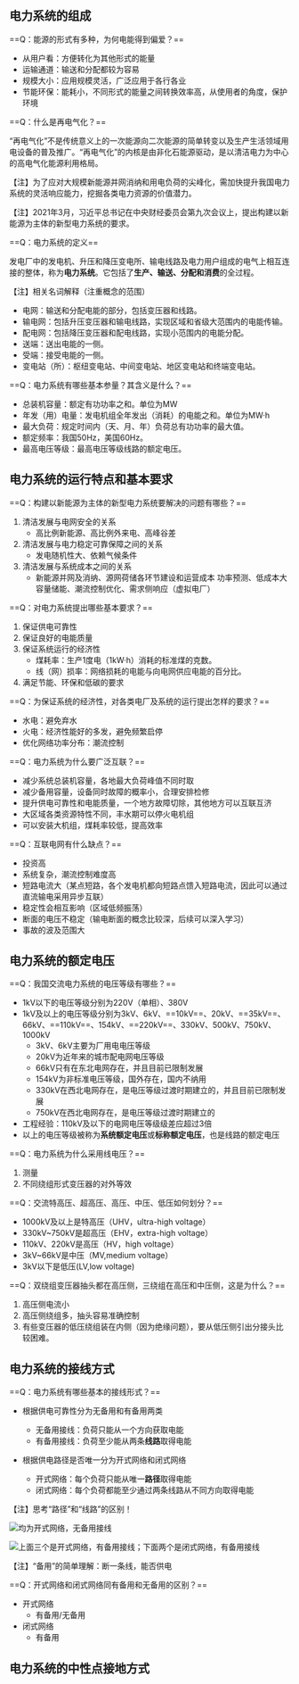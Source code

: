 ## 电力系统的组成
==Q：能源的形式有多种，为何电能得到偏爱？==

- 从用户看：方便转化为其他形式的能量
- 运输通道：输送和分配都较为容易
- 规模大小：应用规模灵活，广泛应用于各行各业
- 节能环保：能耗小，不同形式的能量之间转换效率高，从使用者的角度，保护环境

==Q：什么是再电气化？==

“再电气化”不是传统意义上的一次能源向二次能源的简单转变以及生产生活领域用电设备的普及推广。“再电气化”的内核是由非化石能源驱动，是以清洁电力为中心的高电气化能源利用格局。

【注】为了应对大规模新能源并网消纳和用电负荷的尖峰化，需加快提升我国电力系统的灵活响应能力，挖掘各类电力资源的价值潜力。

【注】2021年3月，习近平总书记在中央财经委员会第九次会议上，提出构建以新能源为主体的新型电力系统的要求。

==Q：电力系统的定义==

发电厂中的发电机、升压和降压变电所、输电线路及电力用户组成的电气上相互连接的整体，称为**电力系统**。它包括了**生产、输送、分配和消费**的全过程。

【注】相关名词解释（注重概念的范围）

- 电网：输送和分配电能的部分，包括变压器和线路。
- 输电网：包括升压变压器和输电线路，实现区域和省级大范围内的电能传输。
- 配电网：包括降压变压器和配电线路，实现小范围内的电能分配。
- 送端：送出电能的一侧。
- 受端：接受电能的一侧。
- 变电站（所）：枢纽变电站、中间变电站、地区变电站和终端变电站。

==Q：电力系统有哪些基本参量？其含义是什么？==

- 总装机容量：额定有功功率之和。单位为MW
- 年发（用）电量：发电机组全年发出（消耗）的电能之和。单位为MW·h
- 最大负荷：规定时间内（天、月、年）负荷总有功功率的最大值。
- 额定频率：我国50Hz，美国60Hz。
- 最高电压等级：最高电压等级线路的额定电压。


## 电力系统的运行特点和基本要求
==Q：构建以新能源为主体的新型电力系统要解决的问题有哪些？==

1. 清洁发展与电网安全的关系
    - 高比例新能源、高比例外来电、高峰谷差
2. 清洁发展与电力稳定可靠保障之间的关系
    - 发电随机性大、依赖气候条件
3. 清洁发展与系统成本之间的关系
    - 新能源并网及消纳、源网荷储各环节建设和运营成本
功率预测、低成本大容量储能、潮流控制优化、需求侧响应（虚拟电厂）

==Q：对电力系统提出哪些基本要求？==

1. 保证供电可靠性
2. 保证良好的电能质量
3. 保证系统运行的经济性
    - 煤耗率：生产1度电（1kW·h）消耗的标准煤的克数。
    - 线（网）损率：网络损耗的电能与向电网供应电能的百分比。
4. 满足节能、环保和低碳的要求

==Q：为保证系统的经济性，对各类电厂及系统的运行提出怎样的要求？==

- 水电：避免弃水
- 火电：经济性能好的多发，避免频繁启停
- 优化网络功率分布：潮流控制

==Q：电力系统为什么要广泛互联？==

- 减少系统总装机容量，各地最大负荷峰值不同时取
- 减少备用容量，设备同时故障的概率小，合理安排检修
- 提升供电可靠性和电能质量，一个地方故障切除，其他地方可以互联互济
- 大区域各类资源特性不同，丰水期可以停火电机组
- 可以安装大机组，煤耗率较低，提高效率

==Q：互联电网有什么缺点？==

- 投资高
- 系统复杂，潮流控制难度高
- 短路电流大（某点短路，各个发电机都向短路点馈入短路电流，因此可以通过直流输电采用异步互联）
- 稳定性会相互影响（区域低频振荡）
- 断面的电压不稳定（输电断面的概念比较深，后续可以深入学习）
- 事故的波及范围大

## 电力系统的额定电压
==Q：我国交流电力系统的电压等级有哪些？==

- 1kV以下的电压等级分别为220V（单相）、380V
- 1kV及以上的电压等级分别为3kV、6kV、==10kV==、20kV、==35kV==、66kV、==110kV==、154kV、==220kV==、330kV、500kV、750kV、1000kV
    - 3kV、6kV主要为厂用电电压等级
    - 20kV为近年来的城市配电网电压等级
    - 66kV只有在东北电网存在，并且目前已限制发展
    - 154kV为非标准电压等级，国外存在，国内不纳用
    - 330kV在西北电网存在，是电压等级过渡时期建立的，并且目前已限制发展
    - 750kV在西北电网存在，是电压等级过渡时期建立的
- 工程经验：110kV及以下的电网电压等级级差应超过3倍
- 以上的电压等级被称为**系统额定电压**或**标称额定电压**，也是线路的额定电压

==Q：电力系统为什么采用线电压？==

1. 测量
2. 不同绕组形式变压器的对外等效

==Q：交流特高压、超高压、高压、中压、低压如何划分？==

- 1000kV及以上是特高压（UHV，ultra-high voltage）
- 330kV~750kV是超高压（EHV，extra-high voltage）
- 110kV、220kV是高压（HV，high voltage）
- 3kV~66kV是中压（MV,medium voltage）
- 3kV以下是低压(LV,low voltage)

==Q：双绕组变压器抽头都在高压侧，三绕组在高压和中压侧，这是为什么？==

1. 高压侧电流小
2. 高压侧绕组多，抽头容易准确控制
3. 有些变压器的低压绕组装在内侧（因为绝缘问题），要从低压侧引出分接头比较困难。

## 电力系统的接线方式
==Q：电力系统有哪些基本的接线形式？==

- 根据供电可靠性分为无备用和有备用两类
    - 无备用接线：负荷只能从一个方向获取电能
    - 有备用接线：负荷至少能从两条**线路**取得电能

- 根据供电路径是否唯一分为开式网络和闭式网络
    - 开式网络：每个负荷只能从唯一**路径**取得电能
    - 闭式网络：每个负荷都能至少通过两条线路从不同方向取得电能

【注】思考“路径”和“线路”的区别！


![均为开式网络，无备用接线](https://image-bed-1316693164.cos.ap-shanghai.myqcloud.com/KU7MOCHARO7SHN2H@3C4P@F.jpg)

![上面三个是开式网络，有备用接线；下面两个是闭式网络，有备用接线](https://image-bed-1316693164.cos.ap-shanghai.myqcloud.com/1U04N8A7H%60GHUL1UJ%6018PM7.jpg)

【注】“备用”的简单理解：断一条线，能否供电

==Q：开式网络和闭式网络同有备用和无备用的区别？==

- 开式网络
    - 有备用/无备用
- 闭式网络
    - 有备用

## 电力系统的中性点接地方式